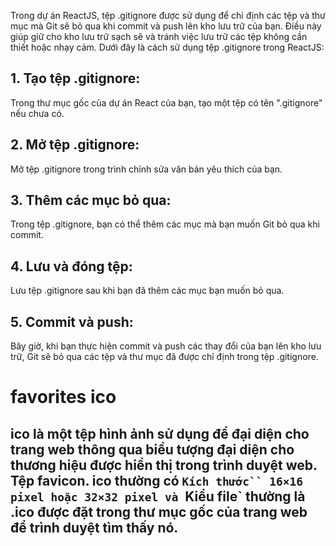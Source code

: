 Trong dự án ReactJS, tệp .gitignore được sử dụng để chỉ định các tệp và thư mục mà Git sẽ bỏ qua khi commit và push lên kho lưu trữ của bạn. Điều này giúp giữ cho kho lưu trữ sạch sẽ và tránh việc lưu trữ các tệp không cần thiết hoặc nhạy cảm.
Dưới đây là cách sử dụng tệp .gitignore trong ReactJS:

## 1. Tạo tệp .gitignore:

Trong thư mục gốc của dự án React của bạn, tạo một tệp có tên ".gitignore" nếu chưa có.

## 2. Mở tệp .gitignore:

Mở tệp .gitignore trong trình chỉnh sửa văn bản yêu thích của bạn.

## 3. Thêm các mục bỏ qua:

Trong tệp .gitignore, bạn có thể thêm các mục mà bạn muốn Git bỏ qua khi commit.

## 4. Lưu và đóng tệp:

Lưu tệp .gitignore sau khi bạn đã thêm các mục bạn muốn bỏ qua.

## 5. Commit và push:

Bây giờ, khi bạn thực hiện commit và push các thay đổi của bạn lên kho lưu trữ, Git sẽ bỏ qua các tệp và thư mục đã được chỉ định trong tệp .gitignore.
# favorites ico
## ico là một tệp hình ảnh sử dụng để đại diện cho trang web thông qua biểu tượng đại diện cho thương hiệu được hiển thị trong trình duyệt web. Tệp favicon. ico thường có `Kích thước`` 16×16 pixel hoặc 32×32 pixel và `Kiểu file` thường là .ico được đặt trong thư mục gốc của trang web để trình duyệt tìm thấy nó.


